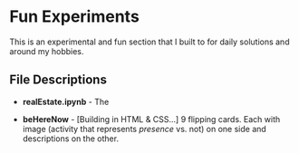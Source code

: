 Fun Experiments
===================================

This is an experimental and fun section that I built to for daily solutions and around my hobbies.


## File Descriptions

* **realEstate.ipynb** - The 

* **beHereNow** - [Building in HTML & CSS...] 9 flipping cards. Each with image (activity that represents *presence* vs. not) on one side and descriptions on the other. 

